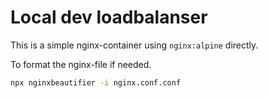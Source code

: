 # Local dev loadbalanser

This is a simple nginx-container using `nginx:alpine` directly.

To format the nginx-file if needed.

```bash
npx nginxbeautifier -i nginx.conf.conf
```

